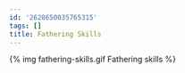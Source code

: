 ```yaml
---
id: '2628650035765315'
tags: []
title: Fathering Skills
---
```


{% img fathering-skills.gif Fathering skills %}
